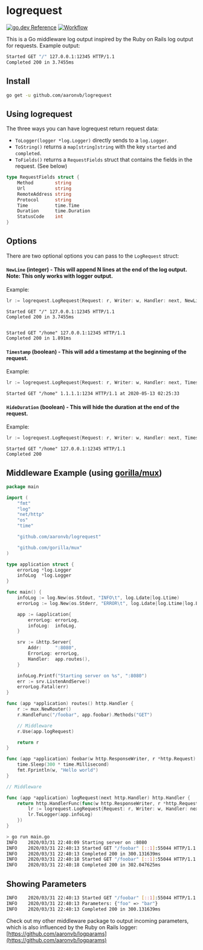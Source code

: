 # logrequest
[![go.dev Reference](https://img.shields.io/badge/go.dev-reference-007d9c?logo=go&logoColor=white&style=flat)](https://pkg.go.dev/github.com/aaronvb/logrequest) [![Workflow](https://img.shields.io/github/workflow/status/aaronvb/logrequest/Go?label=build%2Ftests&style=flat)](https://github.com/aaronvb/logrequest/actions/workflows/go.yml)

This is a Go middleware log output inspired by the Ruby on Rails log output for requests. Example output:

```sh
Started GET "/" 127.0.0.1:12345 HTTP/1.1
Completed 200 in 3.7455ms
```

## Install
```sh
go get -u github.com/aaronvb/logrequest
```

## Using logrequest
The three ways you can have logrequest return request data:

- `ToLogger(logger *log.Logger)` directly sends to a `log.Logger`.
- `ToString()` returns a `map[string]string` with the key `started` and `completed`.
- `ToFields()` returns a `RequestFields` struct that contains the fields in the request. (See below)
```go
type RequestFields struct {
	Method        string
	Url           string
	RemoteAddress string
	Protocol      string
	Time          time.Time
	Duration      time.Duration
	StatusCode    int
}
```

## Options
There are two optional options you can pass to the `LogRequest` struct:

#### `NewLine` (integer) - This will append N lines at the end of the log output. Note: This only works with logger output.

Example:
```go
lr := logrequest.LogRequest{Request: r, Writer: w, Handler: next, NewLine: 2}
```
```
Started GET "/" 127.0.0.1:12345 HTTP/1.1
Completed 200 in 3.7455ms


Started GET "/home" 127.0.0.1:12345 HTTP/1.1
Completed 200 in 1.891ms
```

#### `Timestamp` (boolean) - This will add a timestamp at the beginning of the request.

Example:
```go
lr := logrequest.LogRequest{Request: r, Writer: w, Handler: next, Timestamp: true}
```
```
Started GET "/home" 1.1.1.1:1234 HTTP/1.1 at 2020-05-13 02:25:33
```

#### `HideDuration` (boolean) - This will hide the duration at the end of the request.

Example:
```go
lr := logrequest.LogRequest{Request: r, Writer: w, Handler: next, Timestamp: true, HideDuration: true}
```
```
Started GET "/home" 127.0.0.1:12345 HTTP/1.1
Completed 200
```

## Middleware Example (using [gorilla/mux](https://github.com/gorilla/mux))
```go
package main

import (
	"fmt"
	"log"
	"net/http"
	"os"
	"time"

	"github.com/aaronvb/logrequest"

	"github.com/gorilla/mux"
)

type application struct {
	errorLog *log.Logger
	infoLog  *log.Logger
}

func main() {
	infoLog := log.New(os.Stdout, "INFO\t", log.Ldate|log.Ltime)
	errorLog := log.New(os.Stderr, "ERROR\t", log.Ldate|log.Ltime|log.Lshortfile)

	app := &application{
		errorLog: errorLog,
		infoLog:  infoLog,
	}

	srv := &http.Server{
		Addr:     ":8080",
		ErrorLog: errorLog,
		Handler:  app.routes(),
	}

	infoLog.Printf("Starting server on %s", ":8080")
	err := srv.ListenAndServe()
	errorLog.Fatal(err)
}

func (app *application) routes() http.Handler {
	r := mux.NewRouter()
	r.HandleFunc("/foobar", app.foobar).Methods("GET")

	// Middleware
	r.Use(app.logRequest)

	return r
}

func (app *application) foobar(w http.ResponseWriter, r *http.Request) {
	time.Sleep(300 * time.Millisecond)
	fmt.Fprintln(w, "Hello world")
}

// Middleware

func (app *application) logRequest(next http.Handler) http.Handler {
	return http.HandlerFunc(func(w http.ResponseWriter, r *http.Request) {
		lr := logrequest.LogRequest{Request: r, Writer: w, Handler: next}
		lr.ToLogger(app.infoLog)
	})
}
```

```sh
> go run main.go
INFO	2020/03/31 22:40:09 Starting server on :8080
INFO	2020/03/31 22:40:13 Started GET "/foobar" [::1]:55044 HTTP/1.1
INFO	2020/03/31 22:40:13 Completed 200 in 300.131639ms
INFO	2020/03/31 22:40:18 Started GET "/foobar" [::1]:55044 HTTP/1.1
INFO	2020/03/31 22:40:18 Completed 200 in 302.047625ms
```

## Showing Parameters
```sh
INFO	2020/03/31 22:40:13 Started GET "/foobar" [::1]:55044 HTTP/1.1
INFO	2020/03/31 22:40:13 Parameters: {"foo" => "bar"}
INFO	2020/03/31 22:40:13 Completed 200 in 300.131639ms
```
Check out my other middleware package to output incoming parameters, which is also influenced by the Ruby on Rails logger:  [https://github.com/aaronvb/logparams](https://github.com/aaronvb/logparams)
